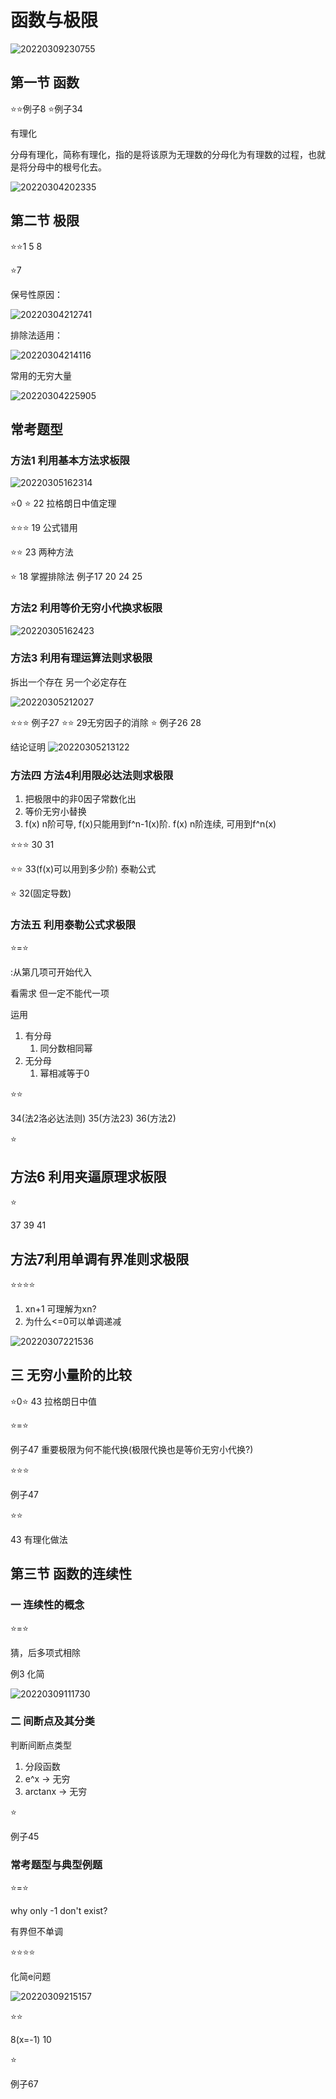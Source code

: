 # 函数与极限

![20220309230755](https://raw.githubusercontent.com/Logible/Image/main/note_image/20220309230755.png)

## 第一节 函数

⭐⭐例子8
⭐例子34

有理化

分母有理化，简称有理化，指的是将该原为无理数的分母化为有理数的过程，也就是将分母中的根号化去。

![20220304202335](https://raw.githubusercontent.com/Logible/Image/main/note_image/20220304202335.png)

## 第二节 极限

⭐⭐1 5 8

⭐7

保号性原因：

![20220304212741](https://raw.githubusercontent.com/Logible/Image/main/note_image/20220304212741.png)

排除法适用：

![20220304214116](https://raw.githubusercontent.com/Logible/Image/main/note_image/20220304214116.png)

常用的无穷大量

![20220304225905](https://raw.githubusercontent.com/Logible/Image/main/note_image/20220304225905.png)

## 常考题型

### 方法1 利用基本方法求板限

![20220305162314](https://raw.githubusercontent.com/Logible/Image/main/note_image/20220305162314.png)

⭐0 ⭐ 22 拉格朗日中值定理

⭐⭐⭐
19 公式错用

⭐⭐
23 两种方法

⭐
18 掌握排除法
例子17
20
24
25

### 方法2 利用等价无穷小代换求板限

![20220305162423](https://raw.githubusercontent.com/Logible/Image/main/note_image/20220305162423.png)

### 方法3 利用有理运算法则求极限

拆出一个存在 另一个必定存在

![20220305212027](https://raw.githubusercontent.com/Logible/Image/main/note_image/20220305212027.png)

⭐⭐⭐
例子27
⭐⭐
29无穷因子的消除
⭐
例子26 28

结论证明
![20220305213122](https://raw.githubusercontent.com/Logible/Image/main/note_image/20220305213122.png)

### 方法四 方法4利用限必达法则求极限

1. 把极限中的非0因子常数化出
2. 等价无穷小替换
3. f(x) n阶可导, f(x)只能用到f^n-1(x)阶. f(x) n阶连续, 可用到f^n(x)

⭐⭐⭐
30 31

⭐⭐
33(f(x)可以用到多少阶) 泰勒公式

⭐
32(固定导数)

### 方法五 利用泰勒公式求极限

⭐=⭐

:从第几项可开始代入

看需求 但一定不能代一项

运用

1. 有分母
   1. 同分数相同幂
2. 无分母
   1. 幂相减等于0

⭐⭐

34(法2洛必达法则)
35(方法23)
36(方法2)

⭐

## 方法6 利用夹逼原理求板限

⭐

37 39 41

## 方法7利用单调有界准则求极限

⭐⭐⭐⭐

1. xn+1 可理解为xn?
2. 为什么<=0可以单调递减

![20220307221536](https://raw.githubusercontent.com/Logible/Image/main/note_image/20220307221536.png)

## 三 无穷小量阶的比较

⭐0⭐ 43 拉格朗日中值

⭐=⭐

例子47 重要极限为何不能代换(极限代换也是等价无穷小代换?)

⭐⭐⭐

例子47

⭐⭐

43 有理化做法

## 第三节 函数的连续性

### 一 连续性的概念

⭐=⭐

猜，后多项式相除

例3 化简

![20220309111730](https://raw.githubusercontent.com/Logible/Image/main/note_image/20220309111730.png)

### 二 间断点及其分类

判断间断点类型

1. 分段函数
2. e^x -> 无穷
3. arctanx -> 无穷

⭐

例子45

### 常考题型与典型例题

⭐=⭐

why only -1 don't exist?

有界但不单调

⭐⭐⭐⭐

化简e问题

![20220309215157](https://raw.githubusercontent.com/Logible/Image/main/note_image/20220309215157.png)

⭐⭐

8(x=-1) 10

⭐

例子67
